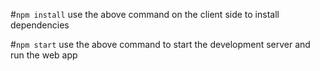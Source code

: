 #`npm install`
use the above command on the client side to install dependencies

#`npm start`
use the above command to start the development server and run the web app